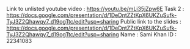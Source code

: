 Link to unlisted youtube video : https://youtu.be/mLi35jZpw6E 
Task 2 : https://docs.google.com/presentation/d/1DeDntZZtKpX6UKZuSufk-TyJ3Z2Qhawqy7_d19ogTtc/edit?usp=sharing 
Public link to the slides : https://docs.google.com/presentation/d/1DeDntZZtKpX6UKZuSufk-TyJ3Z2Qhawqy7_d19ogTtc/edit?usp=sharing 
Name : Sami Khan 
ID : 22341083

